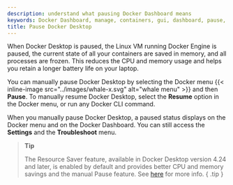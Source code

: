 ```yaml
---
description: understand what pausing Docker Dashboard means
keywords: Docker Dashboard, manage, containers, gui, dashboard, pause, user manual
title: Pause Docker Desktop
---
```


When Docker Desktop is paused, the Linux VM running Docker Engine is paused, the current state of all your containers are saved in memory, and all processes are frozen. This reduces the CPU and memory usage and helps you retain a longer battery life on your laptop.

You can manually pause Docker Desktop by selecting the Docker menu {{< inline-image src="../images/whale-x.svg" alt="whale menu" >}} and then **Pause**. To manually resume Docker Desktop, select the **Resume** option in the Docker menu, or run any Docker CLI command.

When you manually pause Docker Desktop, a paused status displays on the Docker menu and on the Docker Dashboard. You can still access the **Settings** and the **Troubleshoot** menu.

>**Tip**
>
> The Resource Saver feature, available in Docker Desktop version 4.24 and later, is enabled by default and provides better
> CPU and memory savings and the manual Pause feature. See [here](resource-saver.md) for more info.
{ .tip }